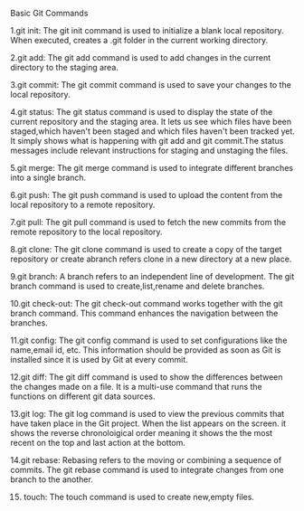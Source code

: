 Basic Git Commands

1.git init:
The git init command is used to initialize a blank local repository. When executed, creates a .git folder in the current working directory.

2.git add:
The git add command is used to add changes in the current directory to the staging area.

3.git commit:
The git commit command is used to save your changes to the local repository. 

4.git status:
The git status command is used to display the state of the current repository and the staging area. It lets us see which files have been staged,which haven't been staged and which files haven't been tracked yet.
It simply shows what is happening with git add and git commit.The status messages include relevant instructions for staging and unstaging the files.

5.git merge:
The git merge command is used to integrate different branches into a single branch. 

6.git push:
The git push command is used to upload the content from the local repository to a remote repository.

7.git pull:
The git pull command is used to fetch the new commits from the remote repository to the local repository. 

8.git clone: 
The git clone command is used to create a copy of the target repository or create abranch refers clone in a new directory at a new place.

9.git branch:
A branch refers to an independent line of development. The git branch command is used to create,list,rename and delete branches.

10.git check-out:
The git check-out command works together with the git branch command. This command enhances the navigation between the branches.

11.git config:
The git config command is used to set configurations like the name,email id, etc. This information should be provided as soon as Git is installed since it is used by Git at every commit.

12.git diff:
The git diff command is used to show the differences between the changes made on a file. It is a multi-use command that runs the functions on different git data sources.

13.git log:
The git log command is used to view the previous commits that have taken place in the Git project. When the list appears on the screen. it shows the reverse chronoloigical order meaning it shows the the most recent on the top and last action at the bottom.

14.git rebase:
Rebasing refers to the moving or combining a sequence of commits. The git rebase command is used to integrate changes from one branch to the another.

15. touch:
The touch command is used to create new,empty files.
